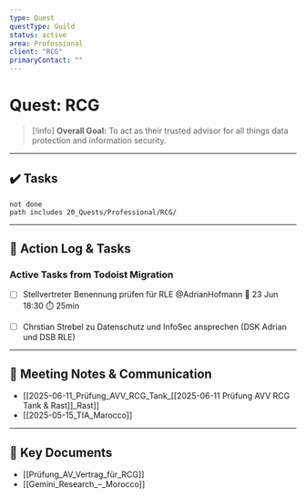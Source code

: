 ```yaml
---
type: Quest
questType: Guild
status: active
area: Professional
client: "RCG"
primaryContact: ""
---
```


# Quest: RCG

> [!info]
> **Overall Goal:** To act as their trusted advisor for all things data protection and information security.

---

## ✔️ Tasks

```tasks
not done
path includes 20_Quests/Professional/RCG/
```

---

## 📝 Action Log & Tasks

### Active Tasks from Todoist Migration
- [ ] Stellvertreter Benennung prüfen für RLE @AdrianHofmann 📅 23 Jun 18:30 ⏱️ 25min
- [ ] Chrstian Strebel zu Datenschutz und InfoSec ansprechen (DSK Adrian und DSB RLE)


---
## 💬 Meeting Notes & Communication
- [[2025-06-11_Prüfung_AVV_RCG_Tank_[[2025-06-11 Prüfung AVV RCG Tank & Rast]]_Rast]]
- [[2025-05-15_TIA_Marocco]]

---
## 📎 Key Documents
- [[Prüfung_AV_Vertrag_für_RCG]]
- [[Gemini_Research_–_Morocco]]
